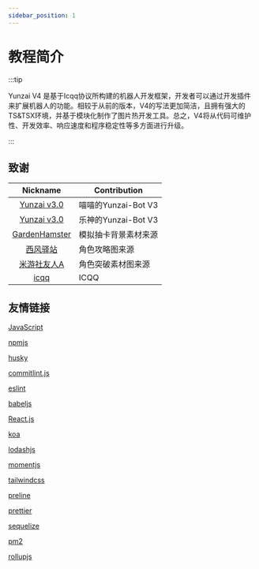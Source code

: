 ```yaml
---
sidebar_position: 1
---
```


# 教程简介


:::tip

 Yunzai V4 是基于Icqq协议所构建的机器人开发框架，开发者可以通过开发插件来扩展机器人的功能。相较于从前的版本，V4的写法更加简洁，且拥有强大的TS&TSX环境，并基于模块化制作了图片热开发工具。总之，V4将从代码可维护性、开发效率、响应速度和程序稳定性等多方面进行升级。

:::

## 致谢

|                           Nickname                            | Contribution     |
|:-------------------------------------------------------------:|------------------|
| [Yunzai v3.0](https://github.com/yoimiya-kokomi/Miao-Yunzai)  | 喵喵的Yunzai-Bot V3 |
| [Yunzai v3.0](https://gitee.com/le-niao/Yunzai-Bot)           | 乐神的Yunzai-Bot V3 |
| [GardenHamster](https://github.com/GardenHamster/GenshinPray) | 模拟抽卡背景素材来源 |
| [西风驿站](https://bbs.mihoyo.com/ys/collection/839181)        | 角色攻略图来源       |
| [米游社友人A](https://bbs.mihoyo.com/ys/collection/428421)     | 角色突破素材图来源   |
| [icqq](https://github.com/icqqjs/icqq) | ICQQ                 |                    |

## 友情链接

[JavaScript](https://developer.mozilla.org/zh-CN/)

[npmjs](https://www.npmjs.com/)

[husky](https://typicode.github.io/husky)

[commitlint.js](https://commitlint.js.org/)

[eslint](https://eslint.nodejs.cn/)

[babeljs](https://www.babeljs.cn/)

[React.js](https://react.docschina.org/)

[koa](https://koa.bootcss.com/)

[lodashjs](https://www.lodashjs.com/)

[momentjs](https://momentjs.devjs.cn/)

[tailwindcss](https://www.tailwindcss.cn/)

[preline](https://preline.co/)

[prettier](https://www.prettier.cn/)

[sequelize](https://www.sequelize.cn/)

[pm2](https://pm2.keymetrics.io/)

[rollupjs](https://www.rollupjs.com/command-line-interface/)